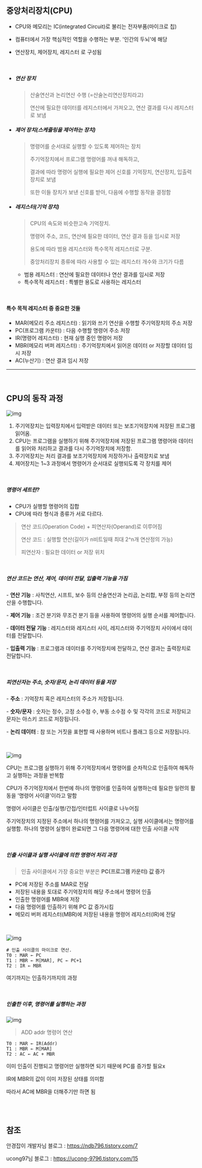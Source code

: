 ## 중앙처리장치(CPU)

* CPU와 메모리는 IC(integrated Circuit)로 불리는 전자부품(마이크로 칩)

* 컴퓨터에서 가장 핵심적인 역할을 수행하는 부분. '인간의 두뇌'에 해당

* 연산장치, 제어장치, 레지스터 로 구성됨

<br>

- ##### 연산 장치

  > 산술연산과 논리연산 수행 (=산술논리연산장치라고)
  >
  > 연산에 필요한 데이터를 레지스터에서 가져오고, 연산 결과를 다시 레지스터로 보냄

- ##### 제어 장치(스케줄링을 제어하는 장치)

  > 명령어를 순서대로 실행할 수 있도록 제어하는 장치
  >
  > 주기억장치에서 프로그램 명령어를 꺼내 해독하고,
  >
  > 결과에 따라 명령어 실행에 필요한 제어 신호를 기억장치, 연산장치, 입출력장치로 보냄
  >
  > 또한 이들 장치가 보낸 신호를 받아, 다음에 수행할 동작을 결정함

- ##### 레지스터(기억 장치)

  > CPU의 속도와 비슷한고속 기억장치.
  >
  > 명령어 주소, 코드, 연산에 필요한 데이터, 연산 결과 등을 임시로 저장
  >
  > 용도에 따라 범용 레지스터와 특수목적 레지스터로 구분.
  >
  > 중앙처리장치 종류에 따라 사용할 수 있는 레지스터 개수와 크기가 다름

  - 범용 레지스터 : 연산에 필요한 데이터나 연산 결과를 임시로 저장
  - 특수목적 레지스터 : 특별한 용도로 사용하는 레지스터

<br>

#### 특수 목적 레지스터 중 중요한 것들

- MAR(메모리 주소 레지스터) : 읽기와 쓰기 연산을 수행할 주기억장치의 주소 저장
- PC(프로그램 카운터) : 다음 수행할 명령어 주소 저장
- IR(명령어 레지스터) : 현재 실행 중인 명령어 저장
- MBR(메모리 버퍼 레지스터) : 주기억장치에서 읽어온 데이터 or 저장할 데이터 임시 저장
- AC(누산기) : 연산 결과 임시 저장

---

<br>

## CPU의 동작 과정

![img](https://blog.kakaocdn.net/dn/cgVPsp/btqLvGpP5cA/TcbG5ZiNG35hKokdwbQv31/img.png)

1. 주기억장치는 입력장치에서 입력받은 데이터 또는 보조기억장치에 저장된 프로그램 읽어옴.
2. CPU는 프로그램을 실행하기 위해 주기억장치에 저장된 프로그램 명령어와 데이터를 읽어와 처리하고 결과를 다시 주기억장치에 저장함.
3. 주기억장치는 처리 결과를 보조기억장치에 저장하거나 출력장치로 보냄
4. 제어장치는 1~3 과정에서 명령어가 순서대로 실행되도록 각 장치를 제어

<br>

##### 명령어 세트란?

* CPU가 실행할 명령어의 집합
* CPU에 따라 형식과 종류가 서로 다르다.

> 연산 코드(Operation Code) + 피연산자(Operand)로 이루어짐
>
> 연산 코드 : 실행할 연산(길이가 n비트일때 최대 2^n개 연산정의 가능)
>
> 피연산자 : 필요한 데이터 or 저장 위치

<br>

##### 연산 코드는 연산, 제어, 데이터 전달, 입출력 기능을 가짐

 \- **연산 기능** : 사칙연산, 시프트, 보수 등의 산술연산과 논리곱, 논리합, 부정 등의 논리연산을 수행합니다.

 \- **제어 기능** : 조건 분기와 무조건 분기 등을 사용하여 명령어의 실행 순서를 제어합니다.

 \- **데이터 전달 기능** : 레지스터와 레지스터 사이, 레지스터와 주기억장치 사이에서 데이터를 전달합니다.

 \- **입출력 기능** : 프로그램과 데이터를 주기억장치에 전달하고, 연산 결과는 출력장치로 전달합니다.

<br>

##### 피연산자는 주소, 숫자/문자, 논리 데이터 등을 저장

 \- **주소** : 기억장치 혹은 레지스터의 주소가 저장됩니다.

 \- **숫자/문자** : 숫자는 정수, 고정 소수점 수, 부동 소수점 수 및 각각의 코드로 저장되고 문자는 아스키 코드로 저장됩니다.

 \- **논리 데이터** : 참 또는 거짓을 표현할 때 사용하며 비트나 플래그 등으로 저장됩니다.

<br>

![img](https://t1.daumcdn.net/cfile/tistory/22124F4F575BA66F27)

CPU는 프로그램 실행하기 위해 주기억장치에서 명령어를 순차적으로 인출하여 해독하고 실행하는 과정을 반복함

CPU가 주기억장치에서 한번에 하나의 명령어를 인출하여 실행하는데 필요한 일련의 활동을 '명령어 사이클'이라고 말함

명령어 사이클은 인출/실행/간접/인터럽트 사이클로 나누어짐

주기억장치의 지정된 주소에서 하나의 명령어를 가져오고, 실행 사이클에서는 명령어를 실행함. 하나의 명령어 실행이 완료되면 그 다음 명령어에 대한 인출 사이클 시작

<br>

##### 인출 사이클과 실행 사이클에 의한 명령어 처리 과정

> 인출 사이클에서 가장 중요한 부분은 **PC(프로그램 카운터) 값 증가**

- PC에 저장된 주소를 MAR로 전달
- 저장된 내용을 토대로 주기억장치의 해당 주소에서 명령어 인출
- 인출한 명령어를 MBR에 저장
- 다음 명령어를 인출하기 위해 PC 값 증가시킴
- 메모리 버퍼 레지스터(MBR)에 저장된 내용을 명령어 레지스터(IR)에 전달

<br>

![img](https://media.vlpt.us/images/emily0_0/post/5bc0a7ba-a263-4f0a-91fc-d444d6fe0b12/image.png)

```
# 인출 사이클의 마이크로 연산.
T0 : MAR ← PC
T1 : MBR ← M[MAR], PC ← PC+1
T2 : IR ← MBR
```

여기까지는 인출하기까지의 과정

<br>

##### 인출한 이후, 명령어를 실행하는 과정

![img](https://t1.daumcdn.net/cfile/tistory/2303A14F575BA67031)

> ADD addr 명령어 연산

```
T0 : MAR ← IR(Addr)
T1 : MBR ← M[MAR]
T2 : AC ← AC + MBR
```

이미 인출이 진행되고 명령어만 실행하면 되기 때문에 PC를 증가할 필요x

IR에 MBR의 값이 이미 저장된 상태를 의미함

따라서 AC에 MBR을 더해주기만 하면 됨

<br>

<br>

## 참조

안경잡이 개발자님 블로그 : https://ndb796.tistory.com/7

ucong97님 블로그 : https://ucong-9796.tistory.com/15

